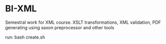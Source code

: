 # BI-XML

Semestral work for XML course.
XSLT transformations, XML validation, PDF generating using saxon preprocessor and other tools 

run: bash create.sh
